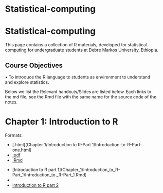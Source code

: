 # Statistical-computing
Statistical-computing
============

This page contains a collection of R materials, developed for statistical computing for undergraduate students at Debre Markos University, Ethiopia. 

## Course Objectives
•	 To introduce the R language to students as environment to understand and explore statistics.

Below we list the 
Relevant handouts/Slides are listed below. Each links to the md file, see the Rmd file with the same name for the source code of the notes. 

# Chapter 1: Introduction to R


Formats:
- [.html](Chapter 1/Introduction to R-Part 1/Introduction-to-R-Part-one.html)
- [.pdf](https://raw.githack.com/worldbank/dime-r-training/master/Presentations/01-intro-to-R.pdf)
- [.Rmd](https://github.com/Yebelay/Statistical-computing/blob/main/Chapter%201/Introduction%20to%20R-Part%201/Introduction%20to%20R-Part%20one.Rmd)

* [Introduction to R part 1](Chapter_1/Introduction_to_R-Part_1/Introduction_to _R-Part_1.Rmd) 
* 
* [Introduction to R part 2](tutorials/R_basics_2_data_and_functions.md) 

